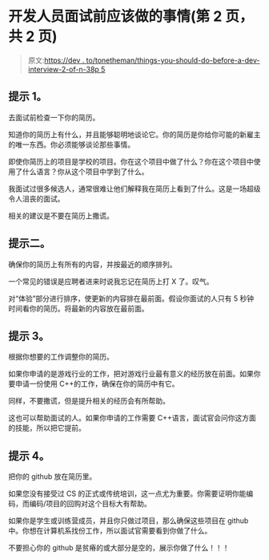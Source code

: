# 开发人员面试前应该做的事情(第 2 页，共 2 页)

> 原文:[https://dev . to/tonetheman/things-you-should-do-before-a-dev-interview-2-of-n-38p 5](https://dev.to/tonetheman/things-you-should-do-before-a-dev-interview-2-of-n-38p5)

## [](#tip-1)提示 1。

去面试前检查一下你的简历。

知道你的简历上有什么，并且能够聪明地谈论它。你的简历是你给你可能的新雇主的唯一东西。你必须能够谈论那些事情。

即使你简历上的项目是学校的项目。你在这个项目中做了什么？你在这个项目中使用了什么语言？你从这个项目中学到了什么。

我面试过很多候选人，通常很难让他们解释我在简历上看到了什么。这是一场超级令人沮丧的面试。

相关的建议是不要在简历上撒谎。

## [](#tip-2)提示二。

确保你的简历上有所有的内容，并按最近的顺序排列。

一个常见的错误是应聘者进来时说我忘记在简历上打 X 了。叹气。

对“体验”部分进行排序，使更新的内容排在最前面。假设你面试的人只有 5 秒钟时间看你的简历。将最新的内容放在最前面。

## [](#tip-3)提示 3。

根据你想要的工作调整你的简历。

如果你申请的是游戏行业的工作，把对游戏行业最有意义的经历放在前面。如果你要申请一份使用 C++的工作，确保在你的简历中有它。

同样，不要撒谎，但是提升相关的经历会有所帮助。

这也可以帮助面试的人。如果你申请的工作需要 C++语言，面试官会问你这方面的技能，所以把它提前。

## [](#tip-4)提示 4。

把你的 github 放在简历里。

如果您没有接受过 CS 的正式或传统培训，这一点尤为重要。你需要证明你能编码，而编码/项目的回购对这个目标大有帮助。

如果你是学生或训练营成员，并且你只做过项目，那么确保这些项目在 github 中。你想在计算机系找份工作，所以面试官需要看到你做了什么。

不要担心你的 github 是贫瘠的或大部分是空的，展示你做了什么！！！